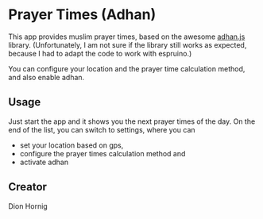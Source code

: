 # Prayer Times (Adhan)

This app provides muslim prayer times, based on the awesome [adhan.js](https://github.com/batoulapps/adhan-js) library. (Unfortunately, I am not sure if the library still works as expected, because I had to adapt the code to work with espruino.)

You can configure your location and the prayer time calculation method, and also enable adhan.

## Usage

Just start the app and it shows you the next prayer times of the day.
On the end of the list, you can switch to settings, where you can
 * set your location based on gps,
 * configure the prayer times calculation method and
 * activate adhan

## Creator

Dion Hornig

